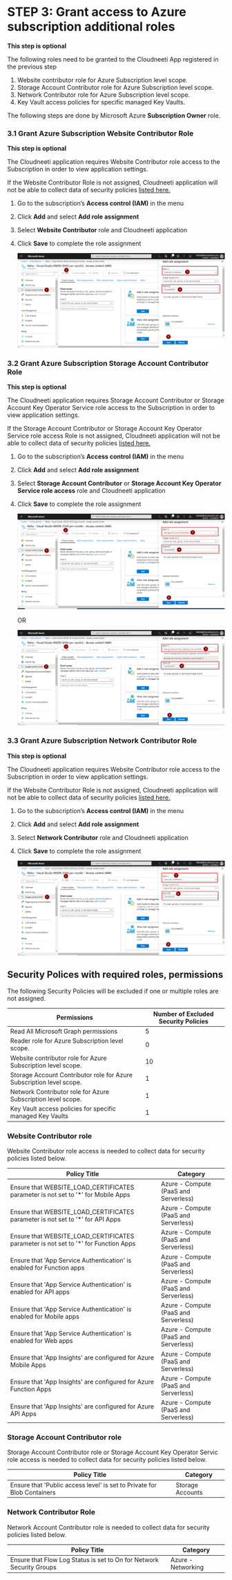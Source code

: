 # STEP 3: Grant access to Azure subscription additional roles
**This step is optional** 

The following roles need to be granted to the Cloudneeti App registered in the previous step

1.	Website contributor role for Azure Subscription level scope.
2.  Storage Account Contributor role for Azure Subscription level scope.
3.  Network Contributor role for Azure Subscription level scope.
4.  Key Vault access policies for specific managed Key Vaults.

The following steps are done by Microsoft Azure **Subscription Owner** role.

### 3.1 Grant Azure Subscription Website Contributor Role
**This step is optional**

The Cloudneeti application requires Website Contributor role access to the Subscription in order to view application settings. 

If the Website Contributor Role is not assigned, Cloudneeti application will not be able to collect data of security policies [listed here.](.././grantAccessToAzureSubscriptionAdditionalRoles/#website-contributor-role)

1.	Go to the subscription’s **Access control (IAM)** in the menu
2.	Click **Add** and select **Add role assignment**
3.	Select **Website Contributor** role and Cloudneeti application
4.	Click **Save** to complete the role assignment

    ![Assign role](.././images/azureSubscriptions/Website_Contributor_Role.png#thumbnail)

### 3.2 Grant Azure Subscription Storage Account Contributor Role
**This step is optional**

The Cloudneeti application requires Storage Account Contributor or Storage Account Key Operator Service role access to the Subscription in order to view application settings. 

If the Storage Account Contributor or Storage Account Key Operator Service role access Role is not assigned, Cloudneeti application will not be able to collect data of security policies [listed here.](.././grantAccessToAzureSubscriptionAdditionalRoles/#storage-account-contributor-role)

1.	Go to the subscription’s **Access control (IAM)** in the menu
2.	Click **Add** and select **Add role assignment**
3.	Select **Storage Account Contributor** or **Storage Account Key Operator Service role access** role and Cloudneeti application
4.	Click **Save** to complete the role assignment

    ![Assign role](.././images/azureSubscriptions/Storage_Account_Contributor.png#thumbnail)

    OR

    ![Assign role](.././images/azureSubscriptions/Storage_Account_Key_Operator_Service_Role.png#thumbnail)

### 3.3 Grant Azure Subscription Network Contributor Role
**This step is optional**

The Cloudneeti application requires Website Contributor role access to the Subscription in order to view application settings. 

If the Website Contributor Role is not assigned, Cloudneeti application will not be able to collect data of security policies [listed here.](.././grantAccessToAzureSubscriptionAdditionalRoles/#network-contributor-role)

1.	Go to the subscription’s **Access control (IAM)** in the menu
2.	Click **Add** and select **Add role assignment**
3.	Select **Network Contributor** role and Cloudneeti application
4.	Click **Save** to complete the role assignment

    ![Assign role](.././images/azureSubscriptions/Network_Contributor_Role.png#thumbnail)


## Security Polices with required roles, permissions

The following Security Policies will be excluded if one or multiple roles are
not assigned.

| Permissions                                                  | Number of Excluded Security Policies     |
|--------------------------------------------------------------|------------------------------------------|
| Read All Microsoft Graph permissions                         | 5                                        |
| Reader role for Azure Subscription level scope.              | 0                                        |
| Website contributor role for Azure Subscription level scope. | 10           |
| Storage Account Contributor role for Azure Subscription level scope. | 1                                       |
| Network Contributor role for Azure Subscription level scope. | 1           |
| Key Vault access policies for specific managed Key Vaults    | 1                                        |

### Website Contributor role

Website Contributor role access is needed to collect data for security policies
listed below.

| Policy Title                                                                          | Category                              |
|--------------------------------------------------------------------------------------|---------------------------------------|
| Ensure that WEBSITE_LOAD_CERTIFICATES parameter is not set to '\*' for Mobile Apps   | Azure - Compute (PaaS and Serverless) |
| Ensure that WEBSITE_LOAD_CERTIFICATES parameter is not set to '\*' for API Apps      | Azure - Compute (PaaS and Serverless) |
| Ensure that WEBSITE_LOAD_CERTIFICATES parameter is not set to '\*' for Function Apps | Azure - Compute (PaaS and Serverless) |
| Ensure that 'App Service Authentication' is enabled for Function apps                | Azure - Compute (PaaS and Serverless) |
| Ensure that 'App Service Authentication' is enabled for API apps                     | Azure - Compute (PaaS and Serverless) |
| Ensure that 'App Service Authentication' is enabled for Mobile apps                  | Azure - Compute (PaaS and Serverless) |
| Ensure that 'App Service Authentication' is enabled for Web apps                     | Azure - Compute (PaaS and Serverless) |
| Ensure that 'App Insights' are configured for Azure Mobile Apps                      | Azure - Compute (PaaS and Serverless) |
| Ensure that 'App Insights' are configured for Azure Function Apps                    | Azure - Compute (PaaS and Serverless) |
| Ensure that 'App Insights' are configured for Azure API Apps                         | Azure - Compute (PaaS and Serverless) |

### Storage Account Contributor role 

Storage Account Contributor role or Storage Account Key Operator Servic role access is needed to collect data for security policies
listed below.

| Policy Title                                                                          | Category                              |
|--------------------------------------------------------------------------------------|---------------------------------------|
| Ensure that 'Public access level' is set to Private for Blob Containers                         | Storage Accounts |

### Network Contributor Role

Network Account Contributor role is needed to collect data for security policies listed below.

| Policy Title                                                                          | Category                              |
|--------------------------------------------------------------------------------------|---------------------------------------|
| Ensure that Flow Log Status is set to On for Network Security Groups                         | Azure - Networking |